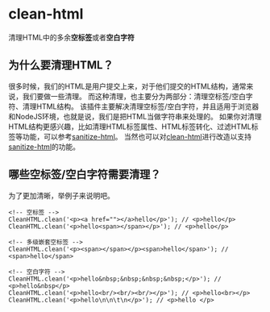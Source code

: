 # clean-html
清理HTML中的多余**空标签**或者**空白字符**


## 为什么要清理HTML？
很多时候，我们的HTML是用户提交上来，对于他们提交的HTML结构，通常来说，我们要做一些清理。
而这种清理，也主要分为两部分：清理空标签/空白字符、清理HTML结构。
该插件主要解决清理空标签/空白字符，并且适用于浏览器和NodeJS环境，也就是说，我们是把HTML当做字符串来处理的。
如果你对清理HTML结构更感兴趣，比如清理HTML标签属性、HTML标签转化、过滤HTML标签等功能，可以参考[sanitize-html](https://github.com/punkave/sanitize-html)。
当然也可以对[clean-html](https://github.com/qixiuss/clean-html)进行改造以支持[sanitize-html](https://github.com/punkave/sanitize-html)的功能。

## 哪些空标签/空白字符需要清理？
为了更加清晰，举例子来说明吧。
```
<!-- 空标签 -->
CleanHTML.clean('<p><a href=""></a>hello</p>'); // <p>hello</p>
CleanHTML.clean('<p>hello<span></span></p>'); // <p>hello</p>

<!-- 多级嵌套空标签 -->
CleanHTML.clean('<p><span></span></p><span>hello</span>'); // <span>hello</span>

<!-- 空白字符 -->
CleanHTML.clean('<p>hello&nbsp;&nbsp;&nbsp;&nbsp;</p>'); // <p>hello&nbsp</p>
CleanHTML.clean('<p>hello<br/><br/><br/></p>'); // <p>hello<br></p>
CleanHTML.clean('<p>hello\n\n\t\n</p>'); // <p>hello </p>
```

